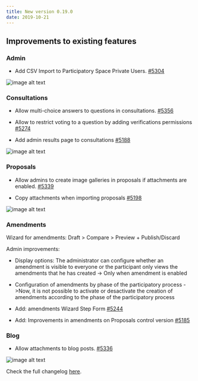 ```yaml
---
title: New version 0.19.0
date: 2019-10-21
---
```


## Improvements to existing features

### Admin

* Add CSV Import to Participatory Space Private Users. [#5304](https://github.com/decidim/decidim/pull/5304)

![image alt text](/uploads/release-0.19.0-image_0.png)

### Consultations

* Allow multi-choice answers to questions in consultations. [#5356](https://github.com/decidim/decidim/pull/5356)

* Allow to restrict voting to a question by adding verifications permissions [#5274](https://github.com/decidim/decidim/pull/5274)

* Add admin results page to consultations [#5188](https://github.com/decidim/decidim/pull/5188)

![image alt text](/uploads/release-0.19.0-image_1.png)

### Proposals

* Allow admins to create image galleries in proposals if attachments are enabled. [#5339](https://github.com/decidim/decidim/pull/5339)

* Copy attachments when importing proposals [#5198](https://github.com/decidim/decidim/pull/5198)

![image alt text](/uploads/release-0.19.0-image_2.png)

### Amendments

Wizard  for amendments: Draft > Compare > Preview + Publish/Discard

Admin improvements:

* Display options: The administrator can configure whether an amendment is visible to everyone or the participant only views the amendments that he has created -> Only when amendment is enabled

* Configuration of amendments by phase of the participatory process ->Now, it is not possible to activate or desactivate the creation of amendments according to the phase of the participatory process

* Add: amendments Wizard Step Form [#5244](https://github.com/decidim/decidim/pull/5244)

* Add: Improvements in amendments on Proposals control version [#5185](https://github.com/decidim/decidim/pull/5185)

### Blog

* Allow attachments to blog posts. [#5336](https://github.com/decidim/decidim/pull/5336)

![image alt text](/uploads/release-0.19.0-image_3.png)

Check the full changelog [here](https://github.com/decidim/decidim/blob/0.19-stable/CHANGELOG.md).

